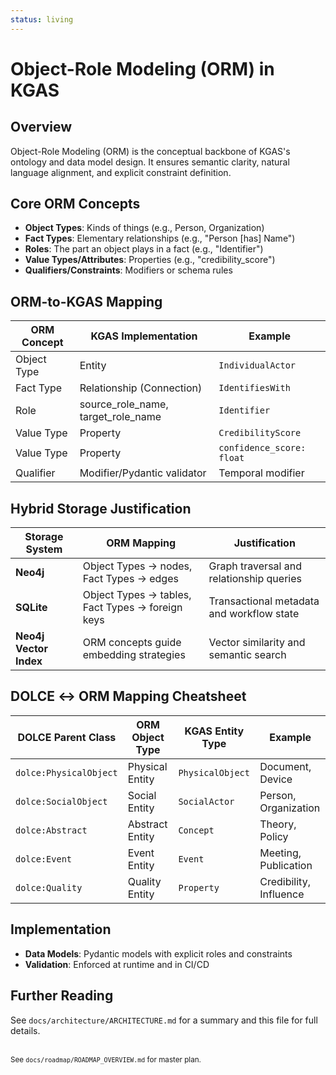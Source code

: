 ```yaml
---
status: living
---
```


# Object-Role Modeling (ORM) in KGAS

## Overview

Object-Role Modeling (ORM) is the conceptual backbone of KGAS's ontology and data model design. It ensures semantic clarity, natural language alignment, and explicit constraint definition.

## Core ORM Concepts

- **Object Types**: Kinds of things (e.g., Person, Organization)
- **Fact Types**: Elementary relationships (e.g., "Person [has] Name")
- **Roles**: The part an object plays in a fact (e.g., "Identifier")
- **Value Types/Attributes**: Properties (e.g., "credibility_score")
- **Qualifiers/Constraints**: Modifiers or schema rules

## ORM-to-KGAS Mapping

| ORM Concept      | KGAS Implementation         | Example                |
|------------------|----------------------------|------------------------|
| Object Type      | Entity                     | `IndividualActor`      |
| Fact Type        | Relationship (Connection)  | `IdentifiesWith`       |
| Role             | source_role_name, target_role_name | `Identifier` |
| Value Type       | Property                   | `CredibilityScore`     |
| Value Type       | Property                   | `confidence_score: float` |
| Qualifier        | Modifier/Pydantic validator| Temporal modifier      |

## Hybrid Storage Justification

| Storage System | ORM Mapping | Justification |
|----------------|-------------|---------------|
| **Neo4j** | Object Types → nodes, Fact Types → edges | Graph traversal and relationship queries |
| **SQLite** | Object Types → tables, Fact Types → foreign keys | Transactional metadata and workflow state |
| **Neo4j Vector Index** | ORM concepts guide embedding strategies | Vector similarity and semantic search |

## DOLCE ↔ ORM Mapping Cheatsheet

| DOLCE Parent Class | ORM Object Type | KGAS Entity Type | Example |
|-------------------|-----------------|------------------|---------|
| `dolce:PhysicalObject` | Physical Entity | `PhysicalObject` | Document, Device |
| `dolce:SocialObject` | Social Entity | `SocialActor` | Person, Organization |
| `dolce:Abstract` | Abstract Entity | `Concept` | Theory, Policy |
| `dolce:Event` | Event Entity | `Event` | Meeting, Publication |
| `dolce:Quality` | Quality Entity | `Property` | Credibility, Influence |

## Implementation

- **Data Models**: Pydantic models with explicit roles and constraints
- **Validation**: Enforced at runtime and in CI/CD

## Further Reading

See `docs/architecture/ARCHITECTURE.md` for a summary and this file for full details.

<br><sup>See `docs/roadmap/ROADMAP_OVERVIEW.md` for master plan.</sup>
